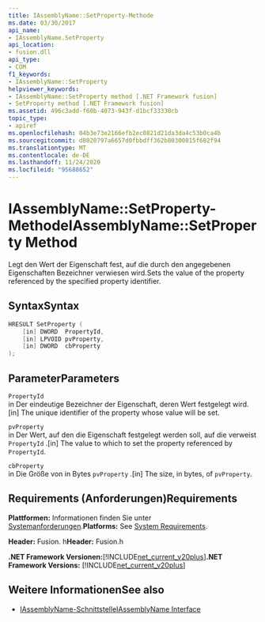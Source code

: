```yaml
---
title: IAssemblyName::SetProperty-Methode
ms.date: 03/30/2017
api_name:
- IAssemblyName.SetProperty
api_location:
- fusion.dll
api_type:
- COM
f1_keywords:
- IAssemblyName::SetProperty
helpviewer_keywords:
- IAssemblyName::SetProperty method [.NET Framework fusion]
- SetProperty method [.NET Framework fusion]
ms.assetid: 496c3add-f60b-4073-943f-d1bcf33330cb
topic_type:
- apiref
ms.openlocfilehash: 04b3e73e2166efb2ec0821d21da3da4c53b0ca4b
ms.sourcegitcommit: d8020797a6657d0fbbdff362b80300815f682f94
ms.translationtype: MT
ms.contentlocale: de-DE
ms.lasthandoff: 11/24/2020
ms.locfileid: "95688652"
---
```

# <a name="iassemblynamesetproperty-method"></a><span data-ttu-id="9b14f-102">IAssemblyName::SetProperty-Methode</span><span class="sxs-lookup"><span data-stu-id="9b14f-102">IAssemblyName::SetProperty Method</span></span>

<span data-ttu-id="9b14f-103">Legt den Wert der Eigenschaft fest, auf die durch den angegebenen Eigenschaften Bezeichner verwiesen wird.</span><span class="sxs-lookup"><span data-stu-id="9b14f-103">Sets the value of the property referenced by the specified property identifier.</span></span>  
  
## <a name="syntax"></a><span data-ttu-id="9b14f-104">Syntax</span><span class="sxs-lookup"><span data-stu-id="9b14f-104">Syntax</span></span>  
  
```cpp  
HRESULT SetProperty (  
    [in] DWORD  PropertyId,  
    [in] LPVOID pvProperty,  
    [in] DWORD  cbProperty  
);  
```  
  
## <a name="parameters"></a><span data-ttu-id="9b14f-105">Parameter</span><span class="sxs-lookup"><span data-stu-id="9b14f-105">Parameters</span></span>  

 `PropertyId`  
 <span data-ttu-id="9b14f-106">in Der eindeutige Bezeichner der Eigenschaft, deren Wert festgelegt wird.</span><span class="sxs-lookup"><span data-stu-id="9b14f-106">[in] The unique identifier of the property whose value will be set.</span></span>  
  
 `pvProperty`  
 <span data-ttu-id="9b14f-107">in Der Wert, auf den die Eigenschaft festgelegt werden soll, auf die verweist `PropertyId` .</span><span class="sxs-lookup"><span data-stu-id="9b14f-107">[in] The value to which to set the property referenced by `PropertyId`.</span></span>  
  
 `cbProperty`  
 <span data-ttu-id="9b14f-108">in Die Größe von in Bytes `pvProperty` .</span><span class="sxs-lookup"><span data-stu-id="9b14f-108">[in] The size, in bytes, of `pvProperty`.</span></span>  
  
## <a name="requirements"></a><span data-ttu-id="9b14f-109">Requirements (Anforderungen)</span><span class="sxs-lookup"><span data-stu-id="9b14f-109">Requirements</span></span>  

 <span data-ttu-id="9b14f-110">**Plattformen:** Informationen finden Sie unter [Systemanforderungen](../../get-started/system-requirements.md).</span><span class="sxs-lookup"><span data-stu-id="9b14f-110">**Platforms:** See [System Requirements](../../get-started/system-requirements.md).</span></span>  
  
 <span data-ttu-id="9b14f-111">**Header:** Fusion. h</span><span class="sxs-lookup"><span data-stu-id="9b14f-111">**Header:** Fusion.h</span></span>  
  
 <span data-ttu-id="9b14f-112">**.NET Framework Versionen:**[!INCLUDE[net_current_v20plus](../../../../includes/net-current-v20plus-md.md)]</span><span class="sxs-lookup"><span data-stu-id="9b14f-112">**.NET Framework Versions:** [!INCLUDE[net_current_v20plus](../../../../includes/net-current-v20plus-md.md)]</span></span>  
  
## <a name="see-also"></a><span data-ttu-id="9b14f-113">Weitere Informationen</span><span class="sxs-lookup"><span data-stu-id="9b14f-113">See also</span></span>

- [<span data-ttu-id="9b14f-114">IAssemblyName-Schnittstelle</span><span class="sxs-lookup"><span data-stu-id="9b14f-114">IAssemblyName Interface</span></span>](iassemblyname-interface.md)
